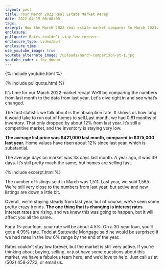 ```yaml
---
layout: post
title: Your March 2022 Real Estate Market Recap
date: 2022-04-15 00:00:00
tags:
excerpt: How the March 2022 real estate market compares to March 2021.
enclosure:
pullquote: Rates couldn’t stay low forever.
enclosure_type: video/mp4
enclosure_time:
use_youtube_image: true
youtube_alternate_image: /uploads/march-comparison-yt-1.jpg
youtube_code: c-fbz-dowuo
---
```

{% include youtube.html %}

{% include pullquote.html %}

It’s time for our March 2022 market recap\! We’ll be comparing the numbers from last month to the data from last year. Let's dive right in and see what’s changed.

The first statistic we talk about is the absorption rate. It shows us how long it would take to run out of homes to sell.Last month, we had 0.81 months of inventory. That only dropped by about 12% from last year. It’s still a competitive market, and the inventory is staying very low.

**The average list price was $421,000 last month, compared to $375,000 last year.** Home values have risen about 12% since last year, which is substantial.&nbsp;

The average days on market was 33 days last month. A year ago, it was 39 days. It’s still pretty much the same, but homes are selling fast.&nbsp;

{% include excerpt.html %}

The number of listings sold in March was 1,511. Last year, we sold 1,565. We’re still very close to the numbers from last year, but active and new listings are down a little bit.

Overall, we’re staying steady from last year, but of course, we’ve seen some pretty crazy trends. **The one thing that is changing is interest rates.** Interest rates are rising, and we knew this was going to happen, but it will affect you all the same.&nbsp;

For a 15-year loan, your rate will be about 4.5%. On a 30-year loan, you’ll get a 4.99% rate. Todd at Statewide Mortgage said he would be surprised if we had rates in the low 6% range by the end of the year.

Rates couldn’t stay low forever, but the market is still very active. If you’re thinking about buying, selling, or just have some questions about this market, we have a fabulous team here, and we’d love to help. Just call us at (502) 458-2722, or email us.
